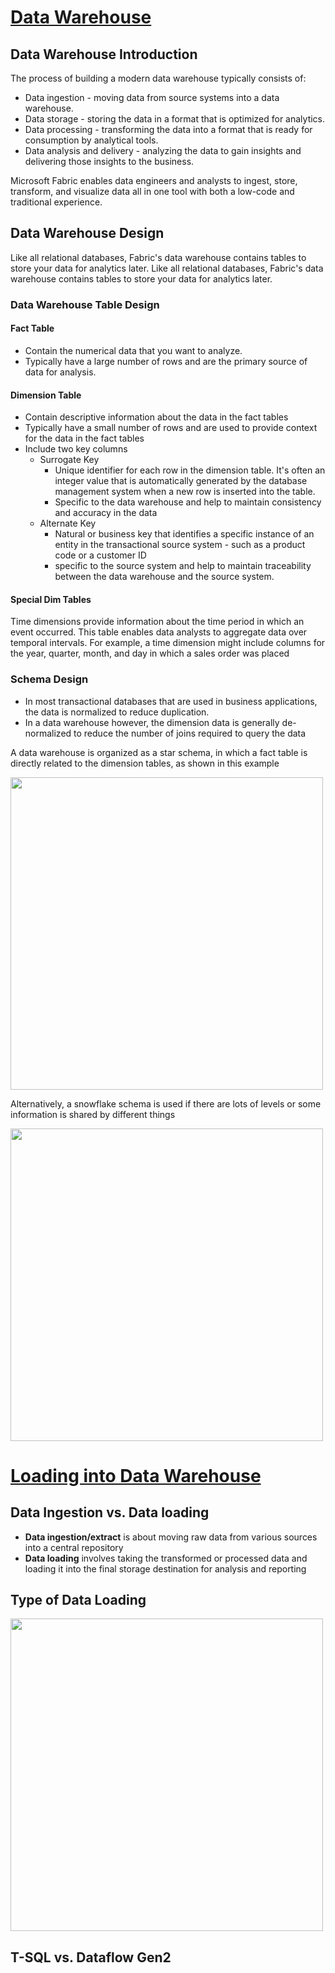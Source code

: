 # [Data Warehouse](https://learn.microsoft.com/en-us/training/modules/get-started-data-warehouse/2-understand-data-warehouse)

## Data Warehouse Introduction
The process of building a modern data warehouse typically consists of:

* Data ingestion - moving data from source systems into a data warehouse.
* Data storage - storing the data in a format that is optimized for analytics.
* Data processing - transforming the data into a format that is ready for consumption by analytical tools.
* Data analysis and delivery - analyzing the data to gain insights and delivering those insights to the business.

Microsoft Fabric enables data engineers and analysts to ingest, store, transform, and visualize data all in one tool with both a low-code and traditional experience.


## Data Warehouse Design
Like all relational databases, Fabric's data warehouse contains tables to store your data for analytics later.
Like all relational databases, Fabric's data warehouse contains tables to store your data for analytics later.

### Data Warehouse Table Design

#### Fact Table
* Contain the numerical data that you want to analyze.
* Typically have a large number of rows and are the primary source of data for analysis. 

#### Dimension Table
* Contain descriptive information about the data in the fact tables
* Typically have a small number of rows and are used to provide context for the data in the fact tables
* Include two key columns
  * Surrogate Key
    * Unique identifier for each row in the dimension table. It's often an integer value that is automatically generated by the database management system when a new row is inserted into the table.
    * Specific to the data warehouse and help to maintain consistency and accuracy in the data
  * Alternate Key
    * Natural or business key that identifies a specific instance of an entity in the transactional source system - such as a product code or a customer ID
    * specific to the source system and help to maintain traceability between the data warehouse and the source system.
   
#### Special Dim Tables
Time dimensions provide information about the time period in which an event occurred. This table enables data analysts to aggregate data over temporal intervals. 
For example, a time dimension might include columns for the year, quarter, month, and day in which a sales order was placed

### Schema Design
* In most transactional databases that are used in business applications, the data is normalized to reduce duplication. 
* In a data warehouse however, the dimension data is generally de-normalized to reduce the number of joins required to query the data

A data warehouse is organized as a star schema, in which a fact table is directly related to the dimension tables, as shown in this example

<img src= "https://github.com/user-attachments/assets/5aae9dba-c4b6-49b4-8928-ed1ac3a6dd54" width="500"></img>

Alternatively, a snowflake schema is used if there are lots of levels or some information is shared by different things

<img src= "https://github.com/user-attachments/assets/3737bc4b-ca96-48ab-84c9-908e0dc517a5" width="500"></img>

# [Loading into Data Warehouse](https://learn.microsoft.com/en-us/training/modules/load-data-into-microsoft-fabric-data-warehouse/2-explore-data-load-strategies)

## Data Ingestion vs. Data loading
* **Data ingestion/extract** is about moving raw data from various sources into a central repository
* **Data loading** involves taking the transformed or processed data and loading it into the final storage destination for analysis and reporting

## Type of Data Loading

<img src = "https://github.com/user-attachments/assets/48161b1f-a522-4292-aeb4-365ac3dde1eb" width="500"></img>

## T-SQL vs. Dataflow Gen2



